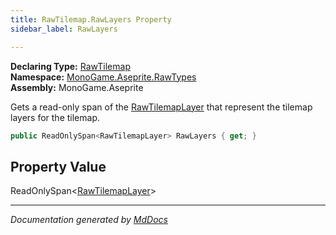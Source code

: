 ```yaml
---
title: RawTilemap.RawLayers Property
sidebar_label: RawLayers

---
```


**Declaring Type:** [RawTilemap](../)  
**Namespace:** [MonoGame.Aseprite.RawTypes](../../)  
**Assembly:** MonoGame.Aseprite

Gets a read\-only span of the [RawTilemapLayer](../../RawTilemapLayer/) that represent the tilemap layers for the  tilemap.

```csharp
public ReadOnlySpan<RawTilemapLayer> RawLayers { get; }
```

## Property Value

ReadOnlySpan\<[RawTilemapLayer](../../RawTilemapLayer/)\>

___

*Documentation generated by [MdDocs](https://github.com/ap0llo/mddocs)*
